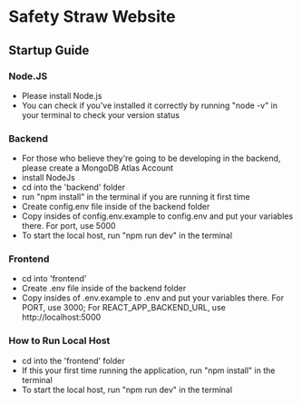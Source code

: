 # Safety Straw Website

## Startup Guide

### Node.JS

- Please install Node.js
- You can check if you've installed it correctly by running "node -v" in your terminal to check your version status

### Backend

- For those who believe they're going to be developing in the backend, please create a MongoDB Atlas Account
- install NodeJs
- cd into the 'backend' folder
- run "npm install" in the terminal if you  are running it first time
- Create config.env file inside of the backend folder
- Copy insides of config.env.example to config.env and put your variables there. For port, use 5000
- To start the local host, run "npm run dev" in the terminal


### Frontend

 - cd into 'frontend'
 - Create .env file inside of the backend folder
 - Copy insides of .env.example to .env and put your variables there. For PORT, use 3000; For REACT_APP_BACKEND_URL, use http://localhost:5000

### How to Run Local Host

- cd into the 'frontend' folder
- If this your first time running the application, run "npm install" in the terminal
- To start the local host, run "npm run dev" in the terminal
